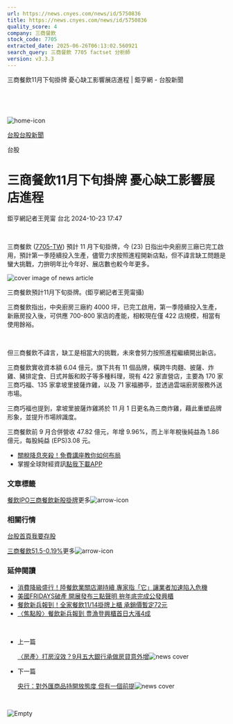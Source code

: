```yaml
---
url: https://news.cnyes.com/news/id/5750836
title: https://news.cnyes.com/news/id/5750836
quality_score: 4
company: 三商餐飲
stock_code: 7705
extracted_date: 2025-06-26T06:13:02.560921
search_query: 三商餐飲 7705 factset 分析師
version: v3.3.3
---
```


三商餐飲11月下旬掛牌 憂心缺工影響展店進程 | 鉅亨網 - 台股新聞

‌

‌

![home-icon](/assets/icons/breadCrumb/symbol-icon-home.svg)

[台股](/news/cat/tw_stock)[台股新聞](/news/cat/tw_stock_news)

台股

# 三商餐飲11月下旬掛牌 憂心缺工影響展店進程

鉅亨網記者王莞甯 台北 2024-10-23 17:47

‌

三商餐飲 ([7705-TW](https://www.cnyes.com/twstock/7705)) 預計 11 月下旬掛牌，今 (23) 日指出中央廚房三廠已完工啟用，預計第一季陸續投入生產，儘管力求按照進程開新店點，但不諱言缺工問題是蠻大挑戰，力拚明年比今年好、展店數也較今年更多。

![cover image of news article](/_next/image?url=https%3A%2F%2Fcimg.cnyes.cool%2Fprod%2Fnews%2F5750836%2Fl%2Fbc72ba6c87f83da94480407008a1c6d9.jpg&w=3840&q=75)

三商餐飲預計11月下旬掛牌。(鉅亨網記者王莞甯攝)

三商餐飲指出，中央廚房三廠約 4000 坪，已完工啟用，第一季陸續投入生產，新廠房投入後，可供應 700-800 家店的產能，相較現在僅 422 店規模，相當有使用餘裕。

‌

但三商餐飲不諱言，缺工是相當大的挑戰，未來會努力按照進程繼續開出新店。

三商餐飲實收資本額 6.04 億元，旗下共有 11 個品牌，橫跨牛肉麵、披薩、炸雞、豬排定食、日式丼飯和餃子等多種料理，現有 422 家直營店，主要為 170 家三商巧福、135 家拿坡里披薩炸雞，以及 71 家福勝亭，並透過雲端廚房服務外送市場。

三商巧福也提到，拿坡里披薩炸雞將於 11 月 1 日更名為三商炸雞，藉此重塑品牌形象，並提升市場辨識度。

三商餐飲前 9 月合併營收 47.82 億元，年增 9.96%，而上半年稅後純益為 1.86 億元，每股純益 (EPS)3.08 元。

* [關稅降息夾殺！免費講座教你如何布局](https://www.rsc.com.tw/Cnyes_RSC/SeminarBooking2025InvestmentOutlook.aspx?utm_source=anue&utm_medium=usstocks_end)
* 掌握全球財經資訊[點我下載APP](http://www.cnyes.com/app/?utm_source=mweb&utm_medium=HamMenuBanner&utm_campaign=fixed&utm_content=entr)

### 文章標籤

[餐飲](https://news.cnyes.com/tag/餐飲 "餐飲")[IPO](https://news.cnyes.com/tag/IPO "IPO")[三商餐飲](https://news.cnyes.com/tag/三商餐飲 "三商餐飲")[新股掛牌](https://news.cnyes.com/tag/新股掛牌 "新股掛牌")更多![arrow-icon](/assets/icons/arrows/arrow-down.svg)

### 相關行情

[台股首頁](https://www.cnyes.com/twstock)[我要存股](https://supr.link/8OHaU)

[三商餐飲51.5-0.19%](https://www.cnyes.com/twstock/7705)更多![arrow-icon](/assets/icons/arrows/arrow-down.svg)

### 延伸閱讀

* [消費降級盛行！陸餐飲業關店潮持續 專家指「它」讓業者加速陷入危機](/news/id/5742378)
* [美國FRIDAYS破產 開展發布三點聲明 拚年底完成公發興櫃](/news/id/5749730)
* [餐飲新兵報到！全家餐飲11/14掛牌上櫃 承銷價暫定72元](/news/id/5750777)
* [〈焦點股〉餐飲新兵報到 豊漁登興櫃首日大漲4成](/news/id/6039065)

‌

* 上一篇

  [〈房產〉打房沒效？9月五大銀行承做房貸意外增](/news/id/5751060)![news cover](https://cimg.cnyes.cool/prod/news/5751060/m/441b671352b2cf3b452637170efa2ceb.jpg)
* 下一篇

  [央行：對外匯商品持開放態度 但有一個前提](/news/id/5750647)![news cover](https://cimg.cnyes.cool/prod/news/5750647/m/259cc991746dd95385abc379a811d357.jpg)

‌

![Empty](/assets/icons/skeleton/empty-image.svg)

‌